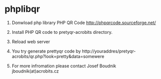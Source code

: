 phplibqr
========
1) Donwload php library PHP QR Code http://phpqrcode.sourceforge.net/

2) Install PHP QR code to pretyqr-acrobits directory.

3) Reload web server

4) You try generate prettyqr code by http://youraddres/pretyqr-acrobits/qr.php?look=pretty&data=somewere

5) For more infromation please contact Josef Boudnik jboudnik(at)acrobits.cz

